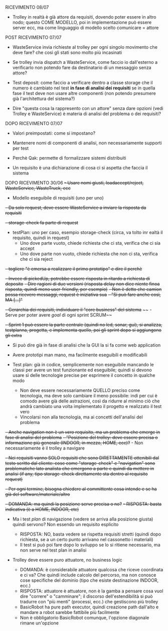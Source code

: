 







RICEVIMENTO 08/07

- Trolley in realtà è già attore da requisiti, dovendo poter essere in altro nodo; questo COME MODELLO, poi in implementazione può essere server ecc, ma come linguaggio di modello scelto comunicare = attore

POST RICEVIMENTO 07/07

- WasteService invia richieste al trolley per ogni singolo movimento che deve fare? che così gli stati sono molto più incasinati

- Se trolley invia dispatch a WasteService, come faccio io dall'esterno a verificarlo non potendo fare da destinatario di un messaggio senza attore?

- Test deposit: come faccio a verificare dentro a classe storage che il numero è cambiato nel test **in fase di analisi dei requisiti** se in quella fase il test deve non usare altre componenti (non potendo presumere già l'architettura del sistema?)

- Dire "questa cosa la rappresento con un attore" senza dare opzioni (vedi Trolley e WasteService) è materia di analisi del problema o dei requisiti?

DOPO RICEVIMENTO 07/07

- Valori preimpostati: come si impostano?

- Mantenere nomi di componenti di analisi, non necessariamente supporti per test

- Perchè Qak: permette di formalizzare sistemi distribuiti

- Un requisito è una dichiarazione di cosa ci si aspetta che faccia il sistema

DOPO RICEVIMENTO 30/06
~~- Usare nomi giusti, loadaccept/reject, WasteService, WasteTruck, ecc~~

- Modello eseguibile di requisiti (uno per uno)

~~- Da solo request, deve essere WasteService a inviare la risposta da requisiti~~

~~- storage-check fa parte di request~~

- testPlan: uno per caso, esempio storage-check (circa, va tolto inr ealtà il requisito, quindi in request)
    - Uno dove parte vuoto, chiede richiesta che ci sta, verifica che ci sia accept
    - Uno dove parte non vuoto, chiede richiesta che non ci sta, verifica che ci sia reject


~~- togliere "è emersa a realizzare ~~il primo prototipo~~" e dire il perchè~~

~~- Invece di pickedUp, potrebbe essere risposta in ritardo a richiesta di deposito~~
    ~~- Dire ragioni di due versioni (risposta delay non dice niente finoa  risposta, quindi meno user-friendly, per esempio)~~
    ~~- Non è detto che camion possa ricevere messaggi, request è iniziativa sua~~
    ~~- "Si può fare anche così, MA [...]"~~

~~- Gerarchia dei requisiti, individuare il "core business" del sistema~~
~~    - Serve per poter avere *goal* di ogni sprint SCRUM~~

~~- Sprint 1 può essere la parte centrale (quindi no led, sonar, gui), si analizza, testplanna, progetta, e implementa quello, poi gli sprint dopo si aggiungono gli extra~~

- Si può dire già in fase di analisi che la GUI la si fa come web application

- Avere prototipi man mano, ma facilmente eseguibili e modificabili

- Test plan: già in codice, semplicemente non eseguibile mancando le classi per avere un test funzionante ed eseguibile; quindi si devono usare sì delle tecnologie precise per esprimere il concetto in qualche modo
    - Non deve essere necessariamente QUELLO preciso come tecnologia, ma deve solo cambiare il meno possibile: indi per cui è comodo avere già delle astrazioni, così da ridurre al minimo ciò che andrà cambiato una volta implementato il progetto e realizzato il test vero
    - Vincolarsi non alla tecnologia, ma ai concetti dell'analisi del problema

~~- Anche navigation non è un *vero* requisito, ma un problema che emerge in fase di analisi del problema~~
    ~~- "Posizione del trolley: deve essere precisa o informazione più generale (INDOOR, in mezzo, HOME, ecc)?~~
    - Non necessariamente è il trolley a navigare

~~- Nei requisiti vanno SOLO requisiti che sono DIRETTAMENTE ottenibili dal testo scritto dal cliente: cose come "storage-check" e "navigation" sono problematiche lato analista che emergono a parte e quindi da mettere in analisi (if any, tipo storage-check direttamente sta dentro al requisito request)~~

~~- Per ogni termine, bisogna chiedere al committente cosa intende e se ha già del software/materiale/altro~~

~~- DOMANDA: ma quindi la posizione serve precisa o no?~~
    ~~- RISPOSTA: basta indicativa (è a HOME, INDOOR, etc)~~

- Ma i test *plan* di navigazione (vedere se arriva alla posizione giusta) quindi servono? Non essendo un requisito esplicito
    - RISPOSTA: NO, basta vedere se rispetta requisiti stretti (quindi dopo richiesta, se a un certo punto arrivano nel cassonetto i materiali)
    - Il test si può poi fare dopo lo sviluppo se lo si ritiene necessario, ma non serve nel test plan in analisi

- Trolley deve essere puro attuatore, no business logic
    - DOMANDA: è considerabile attuatore qualcosa che riceve coordinata e ci va? Che quindi include calcolo del percorso, ma non conosce cose specifiche del dominio (tipo che esiste destinazione INDOOR, ecc.)
    - RISPOSTA: attuatore è attuatore, non è la gamba a pensare cosa vuol dire "correre" o "camminare"; il discorso dell'estendibilità si può tradurre con "più menti" (processi, ecc.) che gestiscono più trolley
    - BasicRobot ha pure path executor, quindi creazione path dall'alto e mandare a robot sarebbe fattibile più facilmente
    - Non è obbligatorio BasicRobot comunque, l'opzione diagonale rimane un'opzione